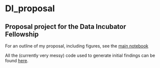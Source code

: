 # DI_proposal
## Proposal project for the Data Incubator Fellowship

For an outline of my proposal, including figures, see the [main notebook](Tyler_Mark_Ahlstrom_Project_Proposal.ipynb)

All the (currently very messy) code used to generate initial findings can be found [here](/code).
